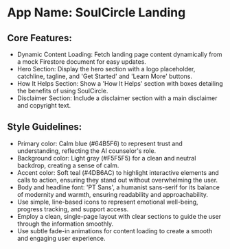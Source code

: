 # **App Name**: SoulCircle Landing

## Core Features:

- Dynamic Content Loading: Fetch landing page content dynamically from a mock Firestore document for easy updates.
- Hero Section: Display the hero section with a logo placeholder, catchline, tagline, and 'Get Started' and 'Learn More' buttons.
- How It Helps Section: Show a 'How It Helps' section with boxes detailing the benefits of using SoulCircle.
- Disclaimer Section: Include a disclaimer section with a main disclaimer and copyright text.

## Style Guidelines:

- Primary color: Calm blue (#64B5F6) to represent trust and understanding, reflecting the AI counselor's role.
- Background color: Light gray (#F5F5F5) for a clean and neutral backdrop, creating a sense of calm.
- Accent color: Soft teal (#4DB6AC) to highlight interactive elements and calls to action, ensuring they stand out without overwhelming the user.
- Body and headline font: 'PT Sans', a humanist sans-serif for its balance of modernity and warmth, ensuring readability and approachability.
- Use simple, line-based icons to represent emotional well-being, progress tracking, and support access.
- Employ a clean, single-page layout with clear sections to guide the user through the information smoothly.
- Use subtle fade-in animations for content loading to create a smooth and engaging user experience.